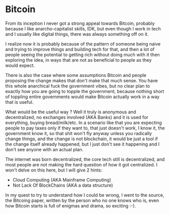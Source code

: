 # Bitcoin

From its inception I never got a strong appeal towards Bitcoin, probably because
I like anarcho-capitalist skills, IDK, but even though I work in tech
and I usually like digital things, there was always something off on it.

I realize now it is probably because of the pattern of someone being naive
and trying to improve things and building tech for that, and then a lot of
people seeing the potential to getting rich without doing much with it
then exploring the idea, in ways that are not as beneficial to people
as they would expect.

There is also the case where some assumptions Bitcoin and people proposing the
change makes that don't make that much sense. You have this whole anarchical
fuck the government vibes, but no clear plan to exactly how you are going to
topple the government, because nothing short of toppling entire governments would
make Bitcoin actually work in a way that is useful.

What would be the useful way ? Well it truly is anonymous and decentralized, no exchanges
involved (AKA Banks) and it is used for everything, buying bread/milk/etc. In a scenario
like that you are expecting people to pay taxes only if they want to, that just
doesn't work, I know it, the government know it, so that shit won't fly anyway
unless you radically change things, and the change is not blockchain, it would
be just a tool if the change itself already happened, but I just don't see it
happening and I don't see anyone with an actual plan.

The internet was born decentralized, the core tech still is decentralized, and most
people are not making the hard question of how it got centralized. I won't delve
on this here, but I will give 2 hints:

* Cloud Computing (AKA Mainframe Computing)
* Not Lack Of BlockChains (AKA a data structure)

In my quest to try to understand how I could be wrong, I went to the source, the
Bitcoing paper, written by the person who no one knows who is, even how Bitcoin
starts is full of enigmas and drama, so exciting :-).
